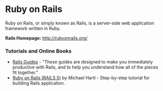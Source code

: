 # Ruby on Rails 

Ruby on Rails, or simply known as Rails, is a server-side web application framework written in Ruby. 

**Rails Homepage:** http://rubyonrails.org/

### Tutorials and Online Books
* [Rails Guides](http://guides.rubyonrails.org/) - "These guides are designed to make you immediately productive with Rails, and to help you understand how all of the pieces fit together."
* [Ruby on Rails (RAILS 5)](https://www.railstutorial.org/) by Michael Hartl - Step-by-step tutorial for building Rails application. 
